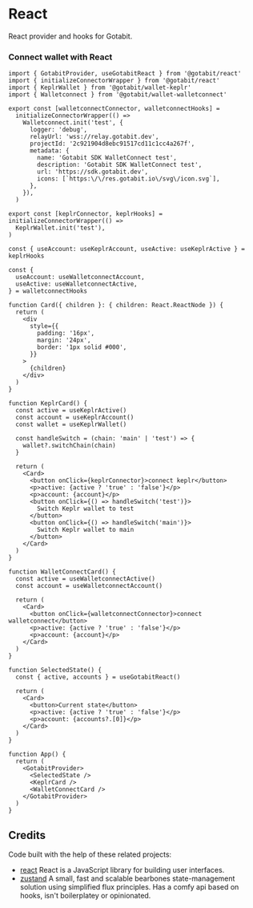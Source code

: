 # React

React provider and hooks for Gotabit.

### Connect wallet with React

```tsx
import { GotabitProvider, useGotabitReact } from '@gotabit/react'
import { initializeConnectorWrapper } from '@gotabit/react'
import { KeplrWallet } from '@gotabit/wallet-keplr'
import { Walletconnect } from '@gotabit/wallet-walletconnect'

export const [walletconnectConnector, walletconnectHooks] =
  initializeConnectorWrapper(() =>
    Walletconnect.init('test', {
      logger: 'debug',
      relayUrl: 'wss://relay.gotabit.dev',
      projectId: '2c921904d8ebc91517cd11c1cc4a267f',
      metadata: {
        name: 'Gotabit SDK WalletConnect test',
        description: 'Gotabit SDK WalletConnect test',
        url: 'https://sdk.gotabit.dev',
        icons: [`https:\/\/res.gotabit.io\/svg\/icon.svg`],
      },
    }),
  )

export const [keplrConnector, keplrHooks] = initializeConnectorWrapper(() =>
  KeplrWallet.init('test'),
)

const { useAccount: useKeplrAccount, useActive: useKeplrActive } = keplrHooks

const {
  useAccount: useWalletconnectAccount,
  useActive: useWalletconnectActive,
} = walletconnectHooks

function Card({ children }: { children: React.ReactNode }) {
  return (
    <div
      style={{
        padding: '16px',
        margin: '24px',
        border: '1px solid #000',
      }}
    >
      {children}
    </div>
  )
}

function KeplrCard() {
  const active = useKeplrActive()
  const account = useKeplrAccount()
  const wallet = useKeplrWallet()

  const handleSwitch = (chain: 'main' | 'test') => {
    wallet?.switchChain(chain)
  }

  return (
    <Card>
      <button onClick={keplrConnector}>connect keplr</button>
      <p>active: {active ? 'true' : 'false'}</p>
      <p>account: {account}</p>
      <button onClick={() => handleSwitch('test')}>
        Switch Keplr wallet to test
      </button>
      <button onClick={() => handleSwitch('main')}>
        Switch Keplr wallet to main
      </button>
    </Card>
  )
}

function WalletConnectCard() {
  const active = useWalletconnectActive()
  const account = useWalletconnectAccount()

  return (
    <Card>
      <button onClick={walletconnectConnector}>connect walletconnect</button>
      <p>active: {active ? 'true' : 'false'}</p>
      <p>account: {account}</p>
    </Card>
  )
}

function SelectedState() {
  const { active, accounts } = useGotabitReact()

  return (
    <Card>
      <button>Current state</button>
      <p>active: {active ? 'true' : 'false'}</p>
      <p>account: {accounts?.[0]}</p>
    </Card>
  )
}

function App() {
  return (
    <GotabitProvider>
      <SelectedState />
      <KeplrCard />
      <WalletConnectCard />
    </GotabitProvider>
  )
}
```

## Credits

Code built with the help of these related projects:

- [react](https://github.com/facebook/react) React is a JavaScript library for building user interfaces.
- [zustand](https://github.com/pmndrs/zustand) A small, fast and scalable bearbones state-management solution using simplified flux principles. Has a comfy api based on hooks, isn't boilerplatey or opinionated.
